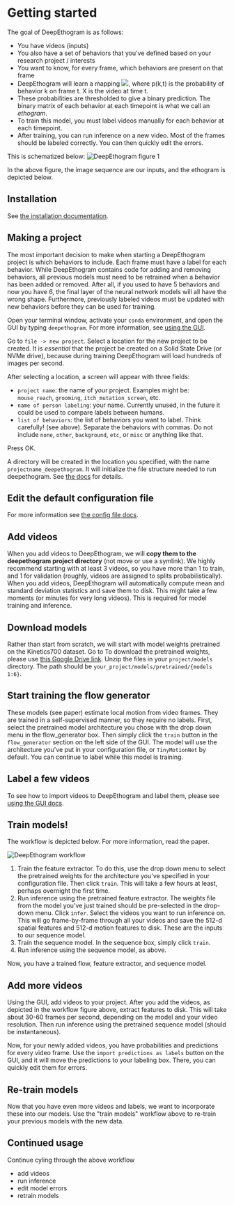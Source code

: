# Getting started

The goal of DeepEthogram is as follows:
* You have videos (inputs)
* You also have a set of behaviors that you've defined based on your research project / interests
* You want to know, for every frame, which behaviors are present on that frame
* DeepEthogram will learn a mapping <img src="https://render.githubusercontent.com/render/math?math=p(k, t) \cong f(X_t)">, where
p(k,t) is the probability of behavior k on frame t. X is the video at time t.
* These probabilities are thresholded to give a binary prediction. The binary matrix of each behavior at each timepoint is what we call an *ethogram*.
* To train this model, you must label videos manually for each behavior at each timepoint.
* After training, you can run inference on a new video. Most of the frames should be labeled correctly. You can then quickly edit the errors.

This is schematized below:
![DeepEthogram figure 1](images/ethogram_schematic.png)

In the above figure, the image sequence are our inputs, and the ethogram is depicted below.

## Installation
See [the installation documentation](installation.md).

## Making a project
The most important decision to make when starting a DeepEthogram project is which behaviors to include. Each frame must have a label
for each behavior. While DeepEthogram contains code for adding and removing behaviors, all previous models must need to be
retrained when a behavior has been added or removed. After all, if you used to have 5 behaviors and now you have 6,
the final layer of the neural network models will all have the wrong shape. Furthermore, previously labeled videos must be
updated with new behaviors before they can be used for training.

Open your terminal window, activate your `conda` environment, and open the GUI by typing `deepethogram`. For more information, see
[using the GUI](using_gui.md).

Go to `file -> new project`. Select a location for the new project to be created. It is *essential* that the project
be created on a Solid State Drive (or NVMe drive), because during training DeepEthogram will load hundreds of images per second.

After selecting a location, a screen will appear with three fields:
* `project name`: the name of your project. Examples might be: `mouse_reach`, `grooming`, `itch_mutation_screen`, etc.
* `name of person labeling`: your name. Currently unused, in the future it could be used to compare labels between humans.
* `list of behaviors`: the list of behaviors you want to label. Think carefully! (see above). Separate the behaviors with commas.
Do not include `none`, `other`, `background`, `etc`, or `misc` or anything like that.

Press OK.

A directory will be created in the location you specified, with the name `projectname_deepethogram`. It will initialize the
file structure needed to run deepethogram. See [the docs](file_structure.md) for details.

## Edit the default configuration file
For more information see [the config file docs](using_config_files.md).

## Add videos
When you add videos to DeepEthogram, we will **copy them to the deepethogram project directory** (not move or use a symlink). We highly
recommend starting with at least 3 videos, so you have more than 1 to train, and 1 for validation (roughly, videos are assigned to splits
probabilistically). When you add videos, DeepEthogram will automatically compute mean and standard deviation statistics
and save them to disk. This might take a few moments (or minutes for very long videos). This is required for model training
and inference.

## Download models
Rather than start from scratch, we will start with model weights pretrained on the Kinetics700 dataset. Go to
To download the pretrained weights, please use [this Google Drive link](https://drive.google.com/file/d/1ntIZVbOG1UAiFVlsAAuKEBEVCVevyets/view?usp=sharing).
Unzip the files in your `project/models` directory. The path should be
`your_project/models/pretrained/{models 1:6}`.

## Start training the flow generator
These models (see paper) estimate local motion from video frames. They are trained in a self-supervised manner, so they
require no labels. First, select the pretrained model architecture you chose with the drop down menu in the flow_generator box.
Then simply click the `train` button in the `flow_generator` section on the left
side of the GUI. The model will use the architecture you've put in your configuration file, or `TinyMotionNet` by default.
You can continue to label while this model is training.

## Label a few videos
To see how to import videos to DeepEthogram and label them, please see [using the GUI docs](using_gui.md).

## Train models!
The workflow is depicted below. For more information, read the paper.

![DeepEthogram workflow](images/workflow.png)

1. Train the feature extractor. To do this, use the drop down menu to select the pretrained weights for the architecture
you've specified in your configuration file. Then click `train`. This will take a few hours at least, perhaps overnight
the first time.
2. Run inference using the pretrained feature extractor. The weights file from the model you've just trained should be
pre-selected in the drop-down menu. Click `infer`. Select the videos you want to run inference on. This will go frame-by-frame
through all your videos and save the 512-d spatial features and 512-d motion features to disk. These are the inputs to our
sequence model.
3. Train the sequence model. In the sequence box, simply click `train`.
4. Run inference using the sequence model, as above.

Now, you have a trained flow, feature extractor, and sequence model.

## Add more videos
Using the GUI, add videos to your project. After you add the videos, as depicted in the workflow figure above,
extract features to disk. This will take about 30-60 frames per second, depending on the model and your video resolution.
Then run inference using the pretrained sequence model (should be instantaneous).

Now, for your newly added videos, you have probabilities and predictions for every video frame. Use the `import predictions as labels`
button on the GUI, and it will move the predictions to your labeling box. There, you can quickly edit them for errors.

## Re-train models
Now that you have even more videos and labels, we want to incorporate these into our models. Use the "train models" workflow above
to re-train your previous models with the new data.

## Continued usage
Continue cyling through the above workflow
* add videos
* run inference
* edit model errors
* retrain models
